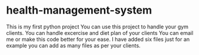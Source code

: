 # health-management-system
This is my first python project
You can use this project to handle your gym clients.
You can handle excercise and diet plan of  your clients
You can email me or make this code better for your ease.
I have added six files just for an example you can add as many files as per your clients.
